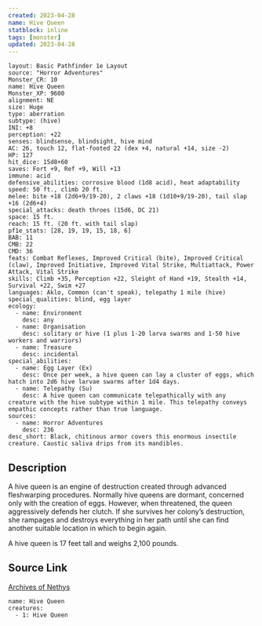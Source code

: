 ```yaml
---
created: 2023-04-28
name: Hive Queen
statblock: inline
tags: [monster]
updated: 2023-04-28
---
```

```statblock
layout: Basic Pathfinder 1e Layout
source: "Horror Adventures"
Monster_CR: 10
name: Hive Queen
Monster_XP: 9600
alignment: NE
size: Huge
type: aberration
subtype: (hive)
INI: +8
perception: +22
senses: blindsense, blindsight, hive mind
AC: 26, touch 12, flat-footed 22 (dex +4, natural +14, size -2)
HP: 127
hit_dice: 15d8+60
saves: Fort +9, Ref +9, Will +13
immune: acid
defensive_abilities: corrosive blood (1d8 acid), heat adaptability
speed: 50 ft., climb 20 ft.
melee: bite +18 (2d6+9/19-20), 2 claws +18 (1d10+9/19-20), tail slap +16 (2d6+4)
special_attacks: death throes (15d6, DC 21)
space: 15 ft.
reach: 15 ft. (20 ft. with tail slap)
pf1e_stats: [28, 19, 19, 15, 18, 6]
BAB: 11
CMB: 22
CMD: 36
feats: Combat Reflexes, Improved Critical (bite), Improved Critical (claw), Improved Initiative, Improved Vital Strike, Multiattack, Power Attack, Vital Strike
skills: Climb +35, Perception +22, Sleight of Hand +19, Stealth +14, Survival +22, Swim +27
languages: Aklo, Common (can't speak), telepathy 1 mile (hive)
special_qualities: blind, egg layer
ecology:
  - name: Environment
    desc: any
  - name: Organisation
    desc: solitary or hive (1 plus 1-20 larva swarms and 1-50 hive workers and warriors)
  - name: Treasure
    desc: incidental
special_abilities:
  - name: Egg Layer (Ex)
    desc: Once per week, a hive queen can lay a cluster of eggs, which hatch into 2d6 hive larvae swarms after 1d4 days.
  - name: Telepathy (Su)
    desc: A hive queen can communicate telepathically with any creature with the hive subtype within 1 mile. This telepathy conveys empathic concepts rather than true language.
sources:
  - name: Horror Adventures
    desc: 236
desc_short: Black, chitinous armor covers this enormous insectile creature. Caustic saliva drips from its mandibles.
```
## Description
A hive queen is an engine of destruction created through advanced fleshwarping procedures. Normally hive queens are dormant, concerned only with the creation of eggs. However, when threatened, the queen aggressively defends her clutch. If she survives her colony’s destruction, she rampages and destroys everything in her path until she can find another suitable location in which to begin again. 

A hive queen is 17 feet tall and weighs 2,100 pounds.
## Source Link
[Archives of Nethys](https://aonprd.com/MonsterDisplay.aspx?ItemName=Hive%20Queen)
```encounter-table
name: Hive Queen
creatures:
  - 1: Hive Queen
```
